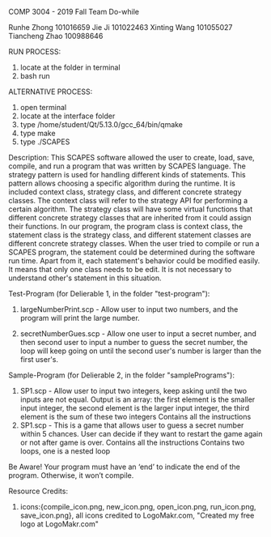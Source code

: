 COMP 3004 - 2019 Fall
Team Do-while

Runhe Zhong     101016659
Jie Ji          101022463
Xinting Wang    101055027
Tiancheng Zhao  100988646

RUN PROCESS:
1. locate at the folder in terminal
2. bash run


ALTERNATIVE PROCESS:
1. open terminal
2. locate at the interface folder
3. type /home/student/Qt/5.13.0/gcc_64/bin/qmake
4. type make
5. type ./SCAPES

Description:
This SCAPES software allowed the user to create, load, save, compile, and run a program that was written by SCAPES language. The strategy pattern is used for handling different kinds of statements. This pattern allows choosing a specific algorithm during the runtime. It is included context class, strategy class, and different concrete strategy classes. The context class will refer to the strategy API for performing a certain algorithm. The strategy class will have some virtual functions that different concrete strategy classes that are inherited from it could assign their functions. In our program, the program class is context class, the statement class is the strategy class, and different statement classes are different concrete strategy classes. When the user tried to compile or run a SCAPES program, the statement could be determined during the software run time. Apart from it, each statement's behavior could be modified easily. It means that only one class needs to be edit. It is not necessary to understand other's statement in this situation.


Test-Program (for Delierable 1, in the folder "test-program"):
1. largeNumberPrint.scp - 
    Allow user to input two numbers, and the program will print the large number.

2. secretNumberGues.scp - 
    Allow one user to input a secret number, and then second user to input a number to guess the secret number, the loop will keep going on until the second user's number is larger than the first user's.


Sample-Program (for Delierable 2, in the folder "samplePrograms"):
1. SP1.scp - 
    Allow user to input two integers, keep asking until the two inputs are not equal.
    Output is an array: the first element is the smaller input integer, the second element is the larger input integer, the third element is the sum of these two integers
    Contains all the instructions
2. SP1.scp - 
    This is a game that allows user to guess a secret number within 5 chances.
    User can decide if they want to restart the game again or not after game is over. 
    Contains all the instructions
    Contains two loops, one is a nested loop




Be Aware!
Your program must have an ‘end’ to indicate the end of the program. Otherwise, it won’t compile.



Resource Credits:
1. icons:{compile_icon.png, new_icon.png, open_icon.png, run_icon.png, save_icon.png}, all icons credited to LogoMakr.com, "Created my free logo at LogoMakr.com"
